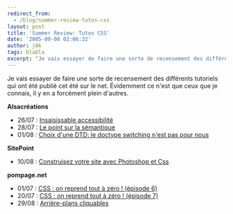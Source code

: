 ```yaml
---
redirect_from:
  - /blog/summer-review-tutos-css
layout: post
title: 'Summer Review: Tutos CSS'
date: '2005-09-08 02:06:32'
author: j0k
tags: blabla
excerpt: "Je vais essayer de faire une sorte de recensement des différents tutoriels qui ont été publié cet été sur le net. Évidemment ce n'est que ceux que je connais, il y en a forcément plein d'autres."
---
```


Je vais essayer de faire une sorte de recensement des différents tutoriels qui ont été publié cet été sur le net. Évidemment ce n'est que ceux que je connais, il y en a forcément plein d'autres.

**Alsacréations**
* 26/07 : [Insaisissable accessibilité](http://blog.alsacreations.com/2005/07/26/180-insaisissable-accessibilite)
* 28/07 : [Le point sur la sémantique](http://blog.alsacreations.com/2005/07/28/175-semantique-semantique-est-ce-que-jai-une-tete-de-semantique)
* 01/08 : [Choix d'une DTD: le doctype switching n'est pas pour nous](http://blog.alsacreations.com/2005/08/01/183-choix-dune-dtd-le-doctype-switching-nest-pas-pour-nous)

**SitePoint**
* 10/08 : [Construisez votre site avec Photoshop et Css ](http://www.sitepoint.com/article/get-cooking-photoshop-css/)

**pompage.net**
* 01/07 : [CSS : on reprend tout à zéro ! (épisode 6)](http://pompage.net/pompe/cssdezero-6/)
* 20/07 : [CSS : on reprend tout à zéro ! (épisode 7)](http://pompage.net/pompe/cssdezero-7/)
* 29/08 : [Arrière-plans cliquables](http://pompage.net/pompe/fondscliquables/)
